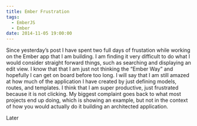 ```yaml
---
title: Ember Frustration
tags:
  - EmberJS
  - Ember
date: 2014-11-05 19:00:00
---
```


Since yesterday’s post I have spent two full days of frustation
while working on the Ember app that I am building. I am finding
it very difficult to do what I would consider straight forward
things, such as searching and displaying an edit view. I know
that that I am just not thinking the “Ember Way” and hopefully I
can get on board before too long. I will say that I am still amazed
at how much of the application I have created by just defining models,
routes, and templates. I think that I am super productive, just frustrated
because it is not clicking. My biggest complaint goes back to what most projects
end up doing, which is showing an example, but not in the context of how you would
actually do it building an architected application.

Later